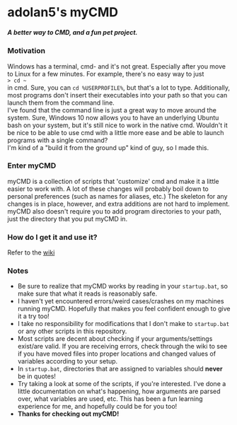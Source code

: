 # adolan5's myCMD
##### A better way to CMD, and a fun pet project.
### Motivation
Windows has a terminal, cmd- and it's not great. Especially after you
move to Linux for a few minutes. For example, there's no easy way to
just  
`> cd ~`  
in cmd. Sure, you can `cd %USERPROFILE%`, but that's a lot to type.
Additionally, most programs don't insert their executables into your path
so that you can launch them from the command line.  
I've found that the command line is just a great way to move around the system.
Sure, Windows 10 now allows you to have an underlying Ubuntu bash on your
system, but it's still nice to work in the native cmd. Wouldn't it be nice
to be able to use cmd with a little more ease and be able to launch
programs with a single command?  
I'm kind of a "build it from the ground up" kind of guy, so I made this.

### Enter myCMD
myCMD is a collection of scripts that 'customize' cmd and make it a little
easier to work with. A lot of these changes will probably boil down to
personal preferences (such as names for aliases, etc.) The skeleton for
any changes is in place, however, and extra additions are not hard to
implement. myCMD also doesn't require you to add program directories to
your path, just the directory that you put myCMD in.

### How do I get it and use it?
Refer to the [wiki](https://github.com/adolan5/myCMD/wiki)

### Notes
* Be sure to realize that myCMD works by reading in your `startup.bat`, so
make sure that what it reads is reasonably safe.  
* I haven't yet encountered errors/weird cases/crashes on my machines running myCMD.
Hopefully that makes you feel confident enough to give it a try too!
* I take no responsibility for modifications that I don't make to `startup.bat` or
any other scripts in this repository.
* Most scripts are decent about checking if your arguments/settings exist/are valid.
If you are receiving errors, check through the wiki to see if you have
moved files into proper locations and changed values of variables according
to your setup.  
* In `startup.bat`, directories that are assigned to variables should
**never** be in quotes!
* Try taking a look at some of the scripts, if you're interested. I've done a little
documentation on what's happening, how arguments are parsed over, what variables
are used, etc. This has been a fun learning experience for me, and hopefully could
be for you too!
* **Thanks for checking out myCMD!**
